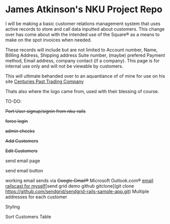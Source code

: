 # James Atkinson's NKU Project Repo

I will be making a basic customer relations management system that uses active records to store and call data inputted about customers. This change over has come about with the intended use of the Square® as a means to make on the spot invoices when needed. 

These records will include but are not limited to Account number, Name, Billling Address, Shipping address Suite number, (maybe) prefered Payment method, Email address, company contact (if a company).
This page is for internal use only and will not be viewable by customers.

This will ultimate behanded over to an aquantiance of of mine for use on his site [Centuries Past Trading Company](http://www.centuriespasttc.com "Centuries Past TC.") 

Thats also where the logo came from, used with their blessing of course.


TO-DO:

~~Port User signup/signin from nku-rails~~

~~force login~~

~~admin checks~~

~~Add Customers~~

~~Edit Customers~~

send email page

send email button

working email sends via ~~Google Gmail®~~ Microsoft Outlook.com®
[email railscast for myself](http://railscasts.com/episodes/206-action-mailer-in-rails-3)[send grid demo github gitclone](git clone https://github.com/sendgrid/sendgrid-rails-sample-app.git)
Multiple addresses for each customer

Styling

Sort Customers Table

